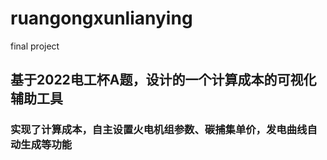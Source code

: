 # ruangongxunlianying
final project
## 基于2022电工杯A题，设计的一个计算成本的可视化辅助工具  
### 实现了计算成本，自主设置火电机组参数、碳捕集单价，发电曲线自动生成等功能
